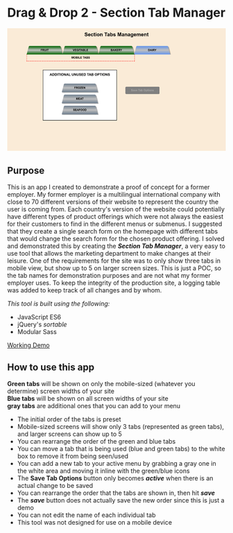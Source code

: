 # Drag & Drop 2 - Section Tab Manager

![Page Image](./public/images/dragdrop_tabs.png)

## Purpose

This is an app I created to demonstrate a proof of concept for a former employer. My former employer is a multilingual international company with close to 70 different versions of their website to represent the country the user is coming from. Each country's version of the website could potentially have different types of product offerings which were not always the easiest for their customers to find in the different menus or submenus. I suggested that they create a single search form on the homepage with different tabs that would change the search form for the chosen product offering. I solved and demonstrated this by creating the **_Section Tab Manager_**, a very easy to use tool that allows the marketing department to make changes at their leisure. One of the requirements for the site was to only show three tabs in mobile view, but show up to 5 on larger screen sizes. This is just a POC, so the tab names for demonstration purposes and are not what my former employer uses. To keep the integrity of the production site, a logging table was added to keep track of all changes and by whom.

_This tool is built using the following:_

- JavaScript ES6
- jQuery's _sortable_
- Modular Sass

[Working Demo](http://dragdroptabs.jeffolivier.codes)

## How to use this app

**Green tabs** will be shown on only the mobile-sized (whatever you determine) screen widths of your site\
**Blue tabs** will be shown on all screen widths of your site\
**gray tabs** are additional ones that you can add to your menu

- The initial order of the tabs is preset
- Mobile-sized screens will show only 3 tabs (represented as green tabs), and larger screens can show up to 5
- You can rearrange the order of the green and blue tabs
- You can move a tab that is being used (blue and green tabs) to the white box to remove it from being seen/used
- You can add a new tab to your active menu by grabbing a gray one in the white area and moving it inline with the green/blue icons
- The **Save Tab Options** button only becomes **_active_** when there is an actual change to be saved
- You can rearrange the order that the tabs are shown in, then hit **_save_**
- The **_save_** button does not actually save the new order since this is just a demo
- You can not edit the name of each individual tab
- This tool was not designed for use on a mobile device
